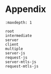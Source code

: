 # Appendix

```{toctree}
:maxdepth: 1

root
intermediate
server
client
multiple
server-js
request-js
server-mtls-js
request-mtls-js
```
